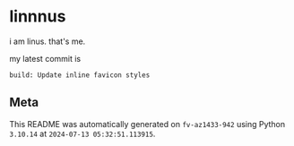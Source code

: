 # linnnus

i am linus. that's me.

my latest commit is

```
build: Update inline favicon styles
```

## Meta

This README was automatically generated on `fv-az1433-942` using Python
`3.10.14` at `2024-07-13 05:32:51.113915`.
